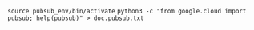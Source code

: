 
`source pubsub_env/bin/activate`
`python3 -c "from google.cloud import pubsub; help(pubsub)" > doc.pubsub.txt`
